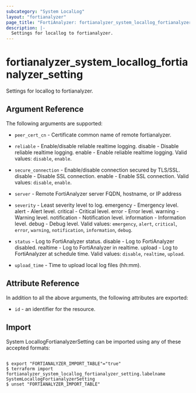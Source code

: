 ```yaml
---
subcategory: "System LocalLog"
layout: "fortianalyzer"
page_title: "FortiAnalyzer: fortianalyzer_system_locallog_fortianalyzer_setting"
description: |-
  Settings for locallog to fortianalyzer.
---
```


# fortianalyzer_system_locallog_fortianalyzer_setting
Settings for locallog to fortianalyzer.

## Argument Reference


The following arguments are supported:


* `peer_cert_cn` - Certificate common name of remote fortianalyzer.
* `reliable` - Enable/disable reliable realtime logging. disable - Disable reliable realtime logging. enable - Enable reliable realtime logging. Valid values: `disable`, `enable`.

* `secure_connection` - Enable/disable connection secured by TLS/SSL. disable - Disable SSL connection. enable - Enable SSL connection. Valid values: `disable`, `enable`.

* `server` - Remote FortiAnalyzer server FQDN, hostname, or IP address
* `severity` - Least severity level to log. emergency - Emergency level. alert - Alert level. critical - Critical level. error - Error level. warning - Warning level. notification - Notification level. information - Information level. debug - Debug level. Valid values: `emergency`, `alert`, `critical`, `error`, `warning`, `notification`, `information`, `debug`.

* `status` - Log to FortiAnalyzer status. disable - Log to FortiAnalyzer disabled. realtime - Log to FortiAnalyzer in realtime. upload - Log to FortiAnalyzer at schedule time. Valid values: `disable`, `realtime`, `upload`.

* `upload_time` - Time to upload local log files (hh:mm).


## Attribute Reference

In addition to all the above arguments, the following attributes are exported:
* `id` - an identifier for the resource.

## Import

System LocallogFortianalyzerSetting can be imported using any of these accepted formats:
```

$ export "FORTIANALYZER_IMPORT_TABLE"="true"
$ terraform import fortianalyzer_system_locallog_fortianalyzer_setting.labelname SystemLocallogFortianalyzerSetting
$ unset "FORTIANALYZER_IMPORT_TABLE"
```

